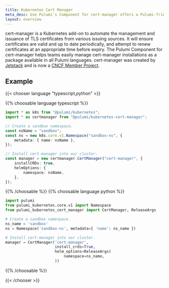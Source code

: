 ```yaml
---
title: Kubernetes Cert Manager
meta_desc: Use Pulumi's Component for cert-manager offers a Pulumi-friendly and strongly-typed way to manage cert-manager installations using infrastructure as code.
layout: overview
---
```


cert-manager is a Kubernetes add-on to automate the management and issuance of TLS certificates from various issuing sources.
It will ensure certificates are valid and up to date periodically, and attempt to renew certificates at an appropriate time before expiry.
The Pulumi Component for cert-manager helps teams easily manage cert-manager installations as a package available in all Pulumi languages.
cert-manager was created by [Jetstack](https://jetstack.io) and is now a [CNCF Member Project](https://cert-manager.io/).

## Example

{{< chooser language "typescript,python" >}}

{{% choosable language typescript %}}

```typescript
import * as k8s from "@pulumi/kubernetes";
import * as certmanager from "@pulumi/kubernetes-cert-manager";

// Create a sandbox namespace.
const nsName = "sandbox";
const ns = new k8s.core.v1.Namespace("sandbox-ns", {
    metadata: { name: nsName },
});

// Install cert-manager into our cluster.
const manager = new certmanager.CertManager("cert-manager", {
    installCRDs: true,
    helmOptions: {
        namespace: nsName,
    },
});
```

{{% /choosable %}}
{{% choosable language python %}}

```python
import pulumi
from pulumi_kubernetes.core.v1 import Namespace
from pulumi_kubernetes_cert_manager import CertManager, ReleaseArgs

# Create a sandbox namespace.
ns_name = 'sandbox'
ns = Namespace('sandbox-ns', metadata={ 'name': ns_name })

# Install cert-manager into our cluster.
manager = CertManager('cert-manager',
                      install_crds=True,
                      helm_options=ReleaseArgs(
                          namespace=ns_name,
                      ))
```

{{% /choosable %}}

{{< /chooser >}}
